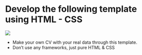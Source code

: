# Develop the following template using HTML - CSS

![](https://i.imgur.com/Elhjxn3.png)

- Make your own CV with your real data through this template.
- Don’t use any frameworks, just pure HTML & CSS

